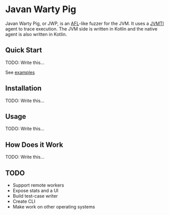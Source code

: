 # Javan Warty Pig

Javan Warty Pig, or JWP, is an [AFL](http://lcamtuf.coredump.cx/afl/)-like fuzzer for the JVM. It uses a
[JVMTI](https://docs.oracle.com/javase/9/docs/specs/jvmti.html) agent to trace execution. The JVM side is written in
Kotlin and the native agent is also written in Kotlin.

## Quick Start

TODO: Write this...

See [examples](examples)

## Installation

TODO: Write this...

## Usage

TODO: Write this...

## How Does it Work

TODO: Write this...

## TODO

* Support remote workers
* Expose stats and a UI
* Build test-case writer
* Create CLI
* Make work on other operating systems